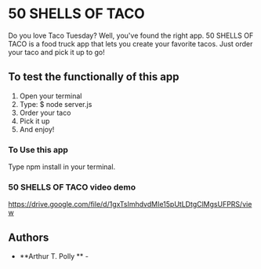 # 50 SHELLS OF TACO 

Do you love Taco Tuesday? Well, you've found the right app. 50 SHELLS OF TACO is a food truck app that lets you create your favorite tacos. Just order your taco and pick it up to go!

## To test the functionally of this app 
1. Open your terminal 
2. Type: $ node server.js 
3. Order your taco
3. Pick it up 
4. And enjoy!


### To Use this app

Type npm install in your terminal. 



### 50 SHELLS OF TACO  video demo

https://drive.google.com/file/d/1gxTsImhdvdMIe15pUtLDtgClMgsUFPRS/view

## Authors

* **Arthur T. Polly ** - 

